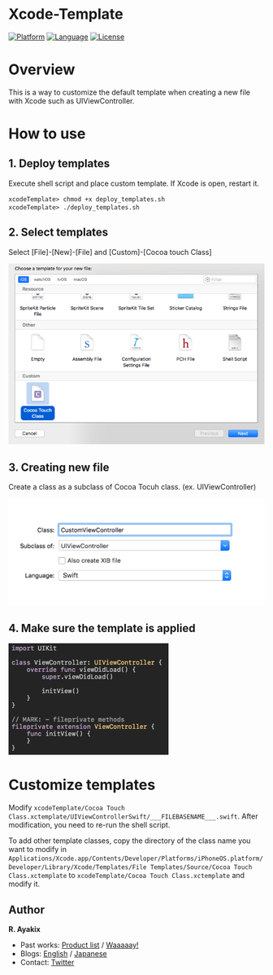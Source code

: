 Xcode-Template
===========

[![Platform](http://img.shields.io/badge/platform-ios-blue.svg?style=flat
)](https://developer.apple.com/iphone/index.action)
[![Language](http://img.shields.io/badge/language-swift-brightgreen.svg?style=flat
)](https://developer.apple.com/swift)
[![License](http://img.shields.io/badge/license-MIT-lightgrey.svg?style=flat
)](http://mit-license.org)

# Overview
This is a way to customize the default template when creating a new file with Xcode such as UIViewController.

# How to use
## 1. Deploy templates
Execute shell script and place custom template. If Xcode is open, restart it.

```
xcodeTemplate> chmod +x deploy_templates.sh
xcodeTemplate> ./deploy_templates.sh
```

## 2. Select templates
Select [File]-[New]-[File] and [Custom]-[Cocoa touch Class]

![select_custom](images/select_custom.png)

## 3. Creating new file
Create a class as a subclass of Cocoa Tocuh class. (ex. UIViewController)

![new_file](images/new_file.png)

## 4. Make sure the template is applied
![custom_view_controller](images/custom_view_controller.png)

# Customize templates
Modify `xcodeTemplate/Cocoa Touch Class.xctemplate/UIViewControllerSwift/___FILEBASENAME___.swift`.
After modification, you need to re-run the shell script.

To add other template classes, copy the directory of the class name you want to modify in `Applications/Xcode.app/Contents/Developer/Platforms/iPhoneOS.platform/Developer/Library/Xcode/Templates/File Templates/Source/Cocoa Touch Class.xctemplate` to `xcodeTemplate/Cocoa Touch Class.xctemplate` and modify it.

## Author

**R. Ayakix**

- Past works: [Product list](http://ayakix.com/) / [Waaaaay!](http://waaaaay.com/)
- Blogs: [English](https://medium.com/@Ayakix) / [Japanese](http://blog.ayakix.com/)
- Contact: [Twitter](https://twitter.com/ayakix)
